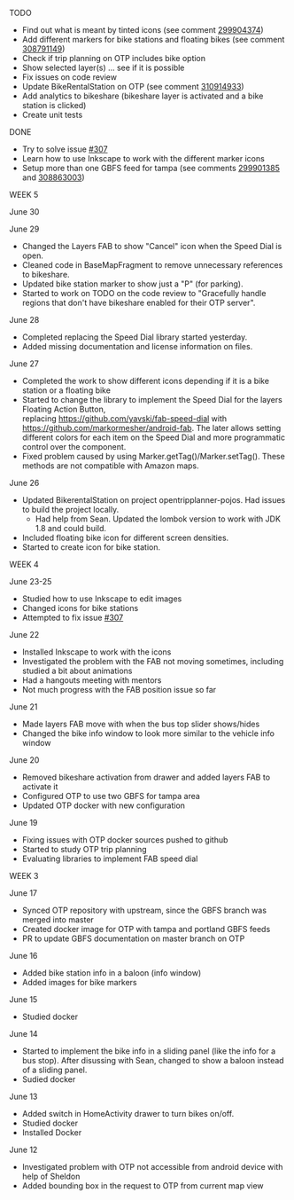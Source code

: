 TODO
- Find out what is meant by tinted icons (see comment [299904374](https://github.com/OneBusAway/onebusaway-android/issues/402#issuecomment-299904374))
- Add different markers for bike stations and floating bikes (see comment [308791149](https://github.com/OneBusAway/onebusaway-android/issues/402#issuecomment-308791149))
- Check if trip planning on OTP includes bike option
- Show selected layer(s) ... see if it is possible
- Fix issues on code review
- Update BikeRentalStation on OTP (see comment [310914933](https://github.com/OneBusAway/onebusaway-android/issues/402#issuecomment-310914933))
- Add analytics to bikeshare (bikeshare layer is activated and a bike station is clicked)
- Create unit tests


DONE
- Try to solve issue [#307](https://github.com/OneBusAway/onebusaway-android/issues/307)
- Learn how to use Inkscape to work with the different marker icons
- Setup more than one GBFS feed for tampa (see comments 
[299901385](https://github.com/OneBusAway/onebusaway-android/issues/402#issuecomment-299901385) and 
[308863003](https://github.com/OneBusAway/onebusaway-android/issues/402#issuecomment-308863003))

WEEK 5

June 30


June 29
- Changed the Layers FAB to show "Cancel" icon when the Speed Dial is open.
- Cleaned code in BaseMapFragment to remove unnecessary references to bikeshare.
- Updated bike station marker to show just a "P" (for parking).
- Started to work on TODO on the code review to "Gracefully handle regions that don't have bikeshare enabled for their OTP server".

June 28
- Completed replacing the Speed Dial library started yesterday.
- Added missing documentation and license information on files.

June 27
- Completed the work to show different icons depending if it is a bike station or a floating bike
- Started to change the library to implement the Speed Dial for the layers Floating Action Button,  
replacing https://github.com/yavski/fab-speed-dial with https://github.com/markormesher/android-fab. 
The later allows setting different colors for each item on the Speed Dial and more programmatic 
control over the component.
- Fixed problem caused by using Marker.getTag()/Marker.setTag(). These methods are not compatible 
with Amazon maps.

June 26
- Updated BikerentalStation on project opentripplanner-pojos. Had issues to build the project locally. 
    - Had help from Sean. Updated the lombok version to work with JDK 1.8 and could build.
- Included floating bike icon for different screen densities.
- Started to create icon for bike station.

WEEK 4

June 23-25
- Studied how to use Inkscape to edit images
- Changed icons for bike stations
- Attempted to fix issue [#307](https://github.com/OneBusAway/onebusaway-android/issues/307)

June 22
- Installed Inkscape to work with the icons
- Investigated the problem with the FAB not moving sometimes, including studied a bit about animations
- Had a hangouts meeting with mentors
- Not much progress with the FAB position issue so far

June 21
- Made layers FAB move with when the bus top slider shows/hides
- Changed the bike info window to look more similar to the vehicle info window

June 20
- Removed bikeshare activation from drawer and added layers FAB to activate it
- Configured OTP to use two GBFS for tampa area
- Updated OTP docker with new configuration

June 19
- Fixing issues with OTP docker sources pushed to github
- Started to study OTP trip planning
- Evaluating libraries to implement FAB speed dial


WEEK 3

June 17
- Synced OTP repository with upstream, since the GBFS branch was merged into master
- Created docker image for OTP with tampa and portland GBFS feeds
- PR to update GBFS documentation on master branch on OTP

June 16
- Added bike station info in a baloon (info window)
- Added images for bike markers

June 15
- Studied docker

June 14
- Started to implement the bike info in a sliding panel (like the info for a bus stop). After 
disussing with Sean, changed to show a baloon instead of a sliding panel.
- Sudied docker

June 13
- Added switch in HomeActivity drawer to turn bikes on/off.
- Studied docker
- Installed Docker


June 12
- Investigated problem with OTP not accessible from android device with help of Sheldon
- Added bounding box in the request to OTP from current map view
